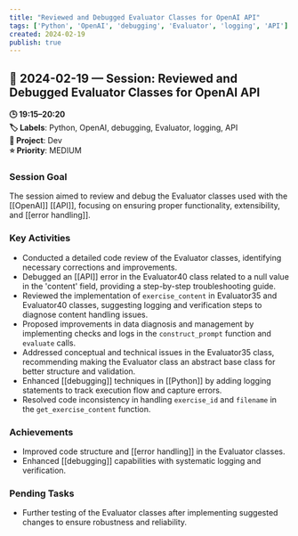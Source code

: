 ```yaml
---
title: "Reviewed and Debugged Evaluator Classes for OpenAI API"
tags: ['Python', 'OpenAI', 'debugging', 'Evaluator', 'logging', 'API']
created: 2024-02-19
publish: true
---
```


## 📅 2024-02-19 — Session: Reviewed and Debugged Evaluator Classes for OpenAI API

**🕒 19:15–20:20**  
**🏷️ Labels**: Python, OpenAI, debugging, Evaluator, logging, API  
**📂 Project**: Dev  
**⭐ Priority**: MEDIUM  


### Session Goal
The session aimed to review and debug the Evaluator classes used with the [[OpenAI]] [[API]], focusing on ensuring proper functionality, extensibility, and [[error handling]].

### Key Activities
- Conducted a detailed code review of the Evaluator classes, identifying necessary corrections and improvements.
- Debugged an [[API]] error in the Evaluator40 class related to a null value in the 'content' field, providing a step-by-step troubleshooting guide.
- Reviewed the implementation of `exercise_content` in Evaluator35 and Evaluator40 classes, suggesting logging and verification steps to diagnose content handling issues.
- Proposed improvements in data diagnosis and management by implementing checks and logs in the `construct_prompt` function and `evaluate` calls.
- Addressed conceptual and technical issues in the Evaluator35 class, recommending making the Evaluator class an abstract base class for better structure and validation.
- Enhanced [[debugging]] techniques in [[Python]] by adding logging statements to track execution flow and capture errors.
- Resolved code inconsistency in handling `exercise_id` and `filename` in the `get_exercise_content` function.

### Achievements
- Improved code structure and [[error handling]] in the Evaluator classes.
- Enhanced [[debugging]] capabilities with systematic logging and verification.

### Pending Tasks
- Further testing of the Evaluator classes after implementing suggested changes to ensure robustness and reliability.
